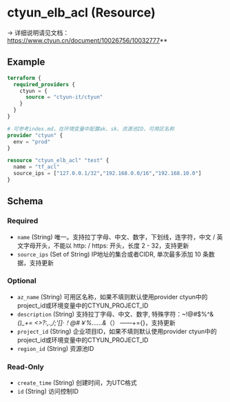 # ctyun_elb_acl (Resource)
-> 详细说明请见文档：https://www.ctyun.cn/document/10026756/10032777**



## Example

```terraform
terraform {
  required_providers {
    ctyun = {
      source = "ctyun-it/ctyun"
    }
  }
}

# 可参考index.md，在环境变量中配置ak、sk、资源池ID、可用区名称
provider "ctyun" {
  env = "prod"
}

resource "ctyun_elb_acl" "test" {
  name = "tf_acl"
  source_ips = ["127.0.0.1/32","192.168.0.0/16","192.168.10.0"]
}
```

<!-- schema generated by tfplugindocs -->
## Schema

### Required

- `name` (String) 唯一。支持拉丁字母、中文、数字，下划线，连字符，中文 / 英文字母开头，不能以 http: / https: 开头，长度 2 - 32，支持更新
- `source_ips` (Set of String) IP地址的集合或者CIDR, 单次最多添加 10 条数据，支持更新

### Optional

- `az_name` (String) 可用区名称，如果不填则默认使用provider ctyun中的project_id或环境变量中的CTYUN_PROJECT_ID
- `description` (String) 支持拉丁字母、中文、数字, 特殊字符：~!@#$%^&*()_+= <>?:,.,/;'[]·！@#￥%……&*（） ——+={}，支持更新
- `project_id` (String) 企业项目ID，如果不填则默认使用provider ctyun中的project_id或环境变量中的CTYUN_PROJECT_ID
- `region_id` (String) 资源池ID

### Read-Only

- `create_time` (String) 创建时间，为UTC格式
- `id` (String) 访问控制ID